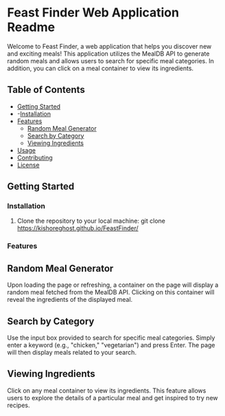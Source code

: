 # Feast Finder Web Application Readme

Welcome to Feast Finder, a web application that helps you discover new and exciting meals! This application utilizes the MealDB API to generate random meals and allows users to search for specific meal categories. In addition, you can click on a meal container to view its ingredients.

## Table of Contents
- [Getting Started](#getting-started)
-   -[Installation](#installation)
- [Features](#features)
  - [Random Meal Generator](#random-meal-generator)
  - [Search by Category](#search-by-category)
  - [Viewing Ingredients](#viewing-ingredients)
- [Usage](#usage)
- [Contributing](#contributing)
- [License](#license)

## Getting Started

### Installation

1. Clone the repository to your local machine:
    git clone https://kishoreghost.github.io/FeastFinder/

### Features
## Random Meal Generator
Upon loading the page or refreshing, a container on the page will display a random meal fetched from the MealDB API. Clicking on this container will reveal the ingredients of the displayed meal.

## Search by Category
Use the input box provided to search for specific meal categories. Simply enter a keyword (e.g., "chicken," "vegetarian") and press Enter. The page will then display meals related to your search.

## Viewing Ingredients
Click on any meal container to view its ingredients. This feature allows users to explore the details of a particular meal and get inspired to try new recipes.
